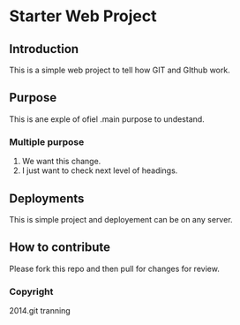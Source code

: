 # Starter Web Project

## Introduction
This is a simple web project to tell how GIT and GIthub work.
## Purpose
This is ane exple of ofiel .main purpose to undestand.
### Multiple purpose
1. We want this change.
2. I just want to check next level of headings.
## Deployments
This is simple project and deployement can be on any server.
## How to contribute
Please fork this repo and then pull for changes for review.
### Copyright
2014.git tranning
